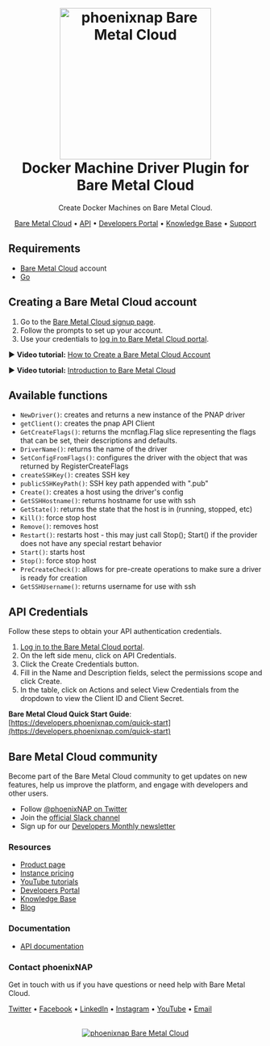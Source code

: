 <h1 align="center">
  <br>
  <a href="https://phoenixnap.com/bare-metal-cloud"><img src="https://user-images.githubusercontent.com/78744488/109779287-16da8600-7c06-11eb-81a1-97bf44983d33.png" alt="phoenixnap Bare Metal Cloud" width="300"></a>
  <br>
  Docker Machine Driver Plugin for Bare Metal Cloud
  <br>
</h1>

<p align="center">
Create Docker Machines on Bare Metal Cloud.
</p>

<p align="center">
  <a href="https://phoenixnap.com/bare-metal-cloud">Bare Metal Cloud</a> •
  <a href="https://developers.phoenixnap.com/docs/bmc/1/overview">API</a> •
  <a href="https://developers.phoenixnap.com/">Developers Portal</a> •
  <a href="http://phoenixnap.com/kb">Knowledge Base</a> •
  <a href="https://developers.phoenixnap.com/support">Support</a>
</p>

## Requirements

- [Bare Metal Cloud](https://bmc.phoenixnap.com) account
- [Go](https://golang.org/dl/)

## Creating a Bare Metal Cloud account

1. Go to the [Bare Metal Cloud signup page](https://support.phoenixnap.com/wap-jpost3/bmcSignup).
2. Follow the prompts to set up your account.
3. Use your credentials to [log in to Bare Metal Cloud portal](https://bmc.phoenixnap.com).

:arrow_forward: **Video tutorial:** [How to Create a Bare Metal Cloud Account](https://www.youtube.com/watch?v=RLRQOisEB-k)
<br>

:arrow_forward: **Video tutorial:** [Introduction to Bare Metal Cloud](https://www.youtube.com/watch?v=8TLsqgLDMN4)

## Available functions

- `NewDriver()`: creates and returns a new instance of the PNAP driver
- `getClient()`: creates the pnap API Client
- `GetCreateFlags()`:  returns the mcnflag.Flag slice representing the flags that can be set, their descriptions and defaults.
- `DriverName()`: returns the name of the driver
- `SetConfigFromFlags()`: configures the driver with the object that was returned by RegisterCreateFlags
- `createSSHKey()`: creates SSH key
- `publicSSHKeyPath()`: SSH key path appended with ".pub"
- `Create()`: creates a host using the driver's config
- `GetSSHHostname()`: returns hostname for use with ssh
- `GetState()`: returns the state that the host is in (running, stopped, etc)
- `Kill()`: force stop host
- `Remove()`: removes host
- `Restart()`: restarts host - this may just call Stop(); Start() if the provider does not have any special restart behavior
- `Start()`: starts host
- `Stop()`: force stop host
- `PreCreateCheck()`: allows for pre-create operations to make sure a driver is ready for creation
- `GetSSHUsername()`: returns username for use with ssh

## API Credentials

Follow these steps to obtain your API authentication credentials.

1. [Log in to the Bare Metal Cloud portal](https://bmc.phoenixnap.com).
2. On the left side menu, click on API Credentials.
3. Click the Create Credentials button.
4. Fill in the Name and Description fields, select the permissions scope and click Create.
5. In the table, click on Actions and select View Credentials from the dropdown to view the Client ID and Client Secret.

**Bare Metal Cloud Quick Start Guide**: [https://developers.phoenixnap.com/quick-start](https://developers.phoenixnap.com/quick-start)

## Bare Metal Cloud community

Become part of the Bare Metal Cloud community to get updates on new features, help us improve the platform, and engage with developers and other users.

- Follow [@phoenixNAP on Twitter](https://twitter.com/phoenixnap)
- Join the [official Slack channel](https://phoenixnap.slack.com)
- Sign up for our [Developers Monthly newsletter](https://phoenixnap.com/developers-monthly-newsletter)

### Resources

- [Product page](https://phoenixnap.com/bare-metal-cloud)
- [Instance pricing](https://phoenixnap.com/bare-metal-cloud/instances)
- [YouTube tutorials](https://www.youtube.com/watch?v=8TLsqgLDMN4&list=PLWcrQnFWd54WwkHM0oPpR1BrAhxlsy1Rc&ab_channel=PhoenixNAPGlobalITServices)
- [Developers Portal](https://developers.phoenixnap.com)
- [Knowledge Base](https://phoenixnap.com/kb)
- [Blog](https:/phoenixnap.com/blog)

### Documentation

- [API documentation](https://developers.phoenixnap.com/docs/bmc/1/overview)

### Contact phoenixNAP

Get in touch with us if you have questions or need help with Bare Metal Cloud.

<p align="left">
  <a href="https://twitter.com/phoenixNAP">Twitter</a> •
  <a href="https://www.facebook.com/phoenixnap">Facebook</a> •
  <a href="https://www.linkedin.com/company/phoenix-nap">LinkedIn</a> •
  <a href="https://www.instagram.com/phoenixnap">Instagram</a> •
  <a href="https://www.youtube.com/user/PhoenixNAPdatacenter">YouTube</a> •
  <a href="https://developers.phoenixnap.com/support">Email</a> 
</p>

<p align="center">
  <br>
  <a href="https://phoenixnap.com/bare-metal-cloud"><img src="https://user-images.githubusercontent.com/78744488/109779474-47222480-7c06-11eb-8ed6-91e28af3a79c.jpg" alt="phoenixnap Bare Metal Cloud"></a>
</p>
